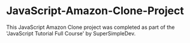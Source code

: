 # JavaScript-Amazon-Clone-Project
This JavaScript Amazon Clone project was completed as part of the 'JavaScript Tutorial Full Course' by SuperSimpleDev.
